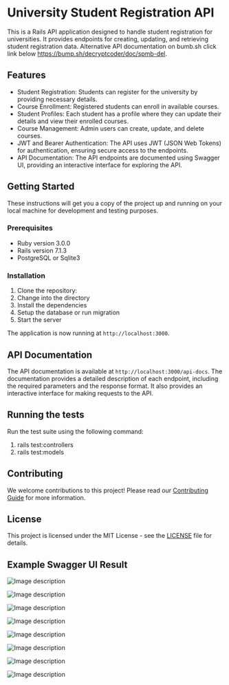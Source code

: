 
# University Student Registration API

This is a Rails API application designed to handle student registration for universities. It provides endpoints for creating, updating, and retrieving student registration data. Alternative API documentation on bumb.sh click link below https://bump.sh/decryptcoder/doc/spmb-del.

## Features

- Student Registration: Students can register for the university by providing necessary details.
- Course Enrollment: Registered students can enroll in available courses.
- Student Profiles: Each student has a profile where they can update their details and view their enrolled courses.
- Course Management: Admin users can create, update, and delete courses.
- JWT and Bearer Authentication: The API uses JWT (JSON Web Tokens) for authentication, ensuring secure access to the endpoints.
- API Documentation: The API endpoints are documented using Swagger UI, providing an interactive interface for exploring the API.

## Getting Started

These instructions will get you a copy of the project up and running on your local machine for development and testing purposes.

### Prerequisites

- Ruby version 3.0.0
- Rails version 7.1.3
- PostgreSQL or Sqlite3

### Installation

1. Clone the repository:
2. Change into the directory
3. Install the dependencies
4. Setup the database or run migration
6. Start the server

The application is now running at `http://localhost:3000`.

## API Documentation

The API documentation is available at `http://localhost:3000/api-docs`. The documentation provides a detailed description of each endpoint, including the required parameters and the response format. It also provides an interactive interface for making requests to the API.

## Running the tests

Run the test suite using the following command:

1. rails test:controllers
2. rails test:models

## Contributing

We welcome contributions to this project! Please read our [Contributing Guide](CONTRIBUTING.md) for more information.

## License

This project is licensed under the MIT License - see the [LICENSE](LICENSE) file for details.

## Example Swagger UI Result
![Image description](https://spacecodemiller.nyc3.cdn.digitaloceanspaces.com/asset-api-only/bump.sh.png)

![Image description](https://spacecodemiller.nyc3.cdn.digitaloceanspaces.com/asset-api-only/curlresponse.png)

![Image description](https://spacecodemiller.nyc3.cdn.digitaloceanspaces.com/asset-api-only/pmdkresult.png)

![Image description](https://spacecodemiller.nyc3.cdn.digitaloceanspaces.com/asset-api-only/1.png)

![Image description](https://spacecodemiller.nyc3.cdn.digitaloceanspaces.com/asset-api-only/2.png)

![Image description](https://spacecodemiller.nyc3.cdn.digitaloceanspaces.com/asset-api-only/3.png)

![Image description](https://spacecodemiller.nyc3.cdn.digitaloceanspaces.com/asset-api-only/4.png)

![Image description](https://spacecodemiller.nyc3.cdn.digitaloceanspaces.com/asset-api-only/5.png)




